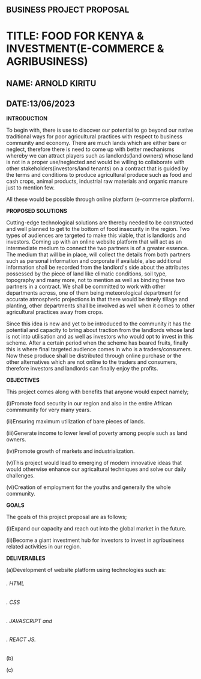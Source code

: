 ## BUSINESS PROJECT PROPOSAL 
# TITLE: FOOD FOR KENYA & INVESTMENT(E-COMMERCE & AGRIBUSINESS)
## NAME: ARNOLD KIRITU
## DATE:13/06/2023

**INTRODUCTION**

To begin with, there is use to discover our potential to go beyond our native traditional ways for poor agricultural practices with respect to business community and economy. There are much lands which are either bare or neglect, therefore there is need to come up with better mechanisms whereby we can attract players such as landlords(land owners) whose land is not in a proper use/neglected and would be willing to collaborate with other stakeholders(investors/land tenants) on a contract that is guided by the terms and conditions to produce agricultural produce such as food and cash crops, animal products, industrial raw materials and organic manure just to mention few. 

All these would be possible through online platform (e-commerce platform).


**PROPOSED SOLUTIONS**

Cutting-edge technological solutions are thereby needed to be constructed and well planned to get to the bottom of food insecurity in the region. Two types of audiences are targeted to make this viable, that is landlords and investors. Coming up with an online website platform that will act as an intermediate medium to connect the two partners is of a greater essence. The medium that will be in place, will collect the details from both partners such as personal information and corporate if available, also additional information shall be recorded from the landlord's side about the attributes possessed by the piece of land like climatic conditions, soil type, topography and many more, not to mention as well as binding these two partners in a contract. We shall be committed to work with other departments across, one of them being meteorological department for accurate atmospheric projections in that there would be timely tillage and planting, other departments shall be involved as well when it comes to other agricultural practices away from crops.

Since this idea is new and yet to be introduced to the community it has the potential and capacity to bring about traction from the landlords whose land is not into utilisation and as well as investors who would opt to invest in this scheme. After a certain period when the scheme has beared fruits, finally this is where final targeted audience comes in who is a traders/consumers. Now these produce shall be distributed through online purchase or the other alternatives which are not online to the traders and consumers, therefore investors and landlords can finally enjoy the profits.

**OBJECTIVES**

This project comes along with benefits that anyone would expect namely;

(i)Promote food security in our region and also in the entire African commmunity for very many years.

(ii)Ensuring maximum utilization of bare pieces of lands. 

(iii)Generate income to lower level of poverty among people such as land owners.

(iv)Promote growth of markets and industrialization.

(v)This project would lead to emerging of modern innovative ideas that would otherwise enhance our agricaltural techniques and solve our daily challenges.

(vi)Creation of employment for the youths and generally the whole community.

**GOALS**

The goals of this project proposal are as follows;

(i)Expand our capacity and reach out into the global market in the future.

(ii)Become a giant investment hub for investors to invest in agribusiness related activities in our region.

**DELIVERABLES**

(a)Development of website platform using technologies such as:
   
   ###### .  HTML
   
   ###### .  CSS
    
   ###### .  JAVASCRIPT and
    
   ###### .  REACT JS.

(b)

(c)





